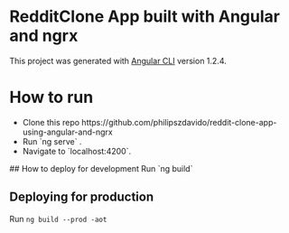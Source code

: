 # RedditClone App built with Angular and ngrx

This project was generated with [Angular CLI](https://github.com/angular/angular-cli) version 1.2.4.

# How to run
<ul>
<li>Clone this repo https://github.com/philipszdavido/reddit-clone-app-using-angular-and-ngrx</li>
<li>Run `ng serve` .</li>
<li>Navigate to `localhost:4200`.</li>
</ul>
## How to deploy for development
Run `ng build`

## Deploying for production
Run `ng build --prod -aot`
